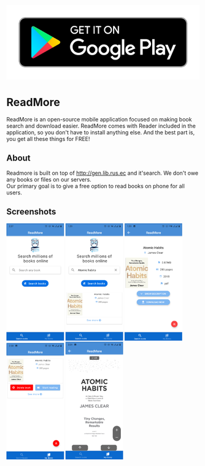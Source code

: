 
![google play](https://github.com/bilalhodzic/readmore-RN/blob/dev/Screenshots/google-play-badge.png)

# ReadMore
 ReadMore is an open-source mobile application focused on making book search and download easier. ReadMore comes with Reader included in the application, so you don't have to install anything else.
And the best part is, you get all these things for FREE!

## About
Readmore is built on top of http://gen.lib.rus.ec and it'search. We don't owe any books or files on our servers.   
Our primary goal is to give a free option to read books on phone for all users.  

## Screenshots
 
 <span>
   <img src="https://github.com/bilalhodzic/readmore-RN/blob/dev/Screenshots/Screenshot_20201202-143734.png" width="150" alt="accessibility text">
   <img src="https://github.com/bilalhodzic/readmore-RN/blob/dev/Screenshots/Screenshot_20201202-135937.png" width="150" alt="accessibility text">
 <img src="https://github.com/bilalhodzic/readmore-RN/blob/dev/Screenshots/Screenshot_20201202-135944.png" width="150" alt="accessibility text">
 <img src="https://github.com/bilalhodzic/readmore-RN/blob/dev/Screenshots/Screenshot_20201202-140042.png" width="150" alt="accessibility text">
 <img src="https://github.com/bilalhodzic/readmore-RN/blob/dev/Screenshots/Screenshot_20201202-140118.png" width="150" alt="accessibility text">
 
  </span> 
  
 
